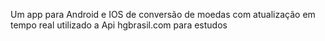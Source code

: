 Um app para Android e IOS de conversão de moedas com atualização em tempo real utilizado a Api hgbrasil.com para estudos